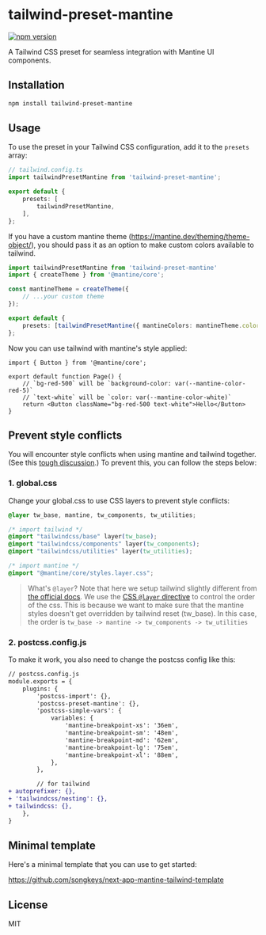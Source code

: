 # tailwind-preset-mantine

[![npm version](https://img.shields.io/npm/v/tailwind-preset-mantine.svg)](https://www.npmjs.com/package/tailwind-preset-mantine)

A Tailwind CSS preset for seamless integration with Mantine UI components.

## Installation

```bash
npm install tailwind-preset-mantine
```

## Usage

To use the preset in your Tailwind CSS configuration, add it to the `presets` array:

```ts
// tailwind.config.ts
import tailwindPresetMantine from 'tailwind-preset-mantine';

export default {
	presets: [
		tailwindPresetMantine,
	],
};
```

If you have a custom mantine theme (https://mantine.dev/theming/theme-object/), you should pass it as an option to make custom colors available to tailwind.

```ts
import tailwindPresetMantine from 'tailwind-preset-mantine'
import { createTheme } from '@mantine/core';

const mantineTheme = createTheme({
	// ...your custom theme
});

export default {
	presets: [tailwindPresetMantine({ mantineColors: mantineTheme.colors })],
};
```

Now you can use tailwind with mantine's style applied:

```tsx
import { Button } from '@mantine/core';

export default function Page() {
	// `bg-red-500` will be `background-color: var(--mantine-color-red-5)`
	// `text-white` will be `color: var(--mantine-color-white)`
	return <Button className="bg-red-500 text-white">Hello</Button>
}
```

## Prevent style conflicts

You will encounter style conflicts when using mantine and tailwind together. (See this [tough discussion](https://github.com/orgs/mantinedev/discussions/1672).) To prevent this, you can follow the steps below:

### 1. global.css

Change your global.css to use CSS layers to prevent style conflicts:

```css
@layer tw_base, mantine, tw_components, tw_utilities;

/* import tailwind */
@import "tailwindcss/base" layer(tw_base);
@import "tailwindcss/components" layer(tw_components);
@import "tailwindcss/utilities" layer(tw_utilities);

/* import mantine */
@import "@mantine/core/styles.layer.css";
```

> What's `@layer`?
> Note that here we setup tailwind slightly different from [the official docs](https://arc.net/l/quote/eifghbsm). We use the [CSS `@layer` directive](https://developer.mozilla.org/en-US/docs/Web/CSS/@layer) to control the order of the css. This is because we want to make sure that the mantine styles doesn't get overridden by tailwind reset (tw_base). In this case, the order is `tw_base -> mantine -> tw_components -> tw_utilities`

### 2. postcss.config.js

To make it work, you also need to change the postcss config like this:

```diff
// postcss.config.js
module.exports = {
	plugins: {
		'postcss-import': {},
		'postcss-preset-mantine': {},
		'postcss-simple-vars': {
			variables: {
				'mantine-breakpoint-xs': '36em',
				'mantine-breakpoint-sm': '48em',
				'mantine-breakpoint-md': '62em',
				'mantine-breakpoint-lg': '75em',
				'mantine-breakpoint-xl': '88em',
			},
		},

		// for tailwind
+ autoprefixer: {},
+ 'tailwindcss/nesting': {},
+ tailwindcss: {},
	},
}
```

## Minimal template

Here's a minimal template that you can use to get started:

<https://github.com/songkeys/next-app-mantine-tailwind-template>

## License

MIT

